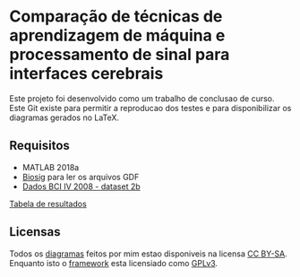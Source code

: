 # Comparação de técnicas de aprendizagem de máquina e processamento de sinal para interfaces cerebrais

Este projeto foi desenvolvido como um trabalho de conclusao de curso. Este Git existe para permitir a reproducao dos testes e para disponibilizar os diagramas gerados no LaTeX. 
## Requisitos
* MATLAB 2018a
* [Biosig](http://biosig.sourceforge.net/download.html) para ler os arquivos GDF
* [Dados BCI IV 2008 - dataset 2b](http://www.bbci.de/competition/iv/#datasets)

[Tabela de resultados](https://github.com/ottoglass/TCC-BCI/blob/main/Tabela%20de%20Resultados.ods)
## Licensas
Todos os [diagramas](https://github.com/ottoglass/TCC-BCI/tree/main/TCC/diagramas) feitos por mim estao disponiveis na licensa [CC BY-SA](https://creativecommons.org/licenses/by-sa/4.0/legalcode). Enquanto isto o [framework](https://github.com/ottoglass/TCC-BCI/tree/main/Framework/%2BBCISTD) esta licensiado como [GPLv3](https://www.gnu.org/licenses/gpl-3.0.en.html).
